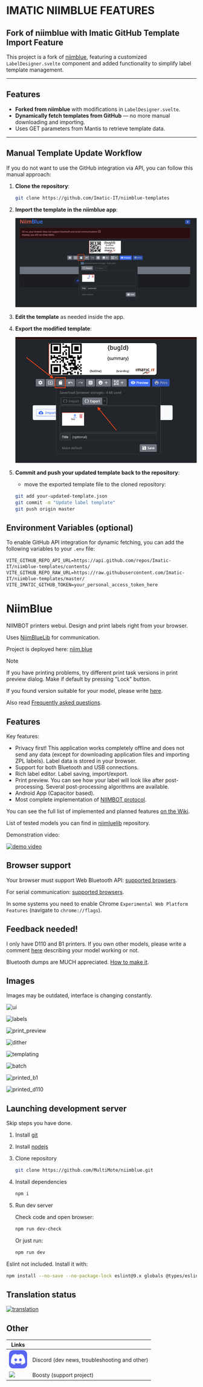# IMATIC NIIMBLUE FEATURES

## Fork of niimblue with Imatic GitHub Template Import Feature

This project is a fork of [niimblue](https://github.com/MultiMote/niimblue), featuring a customized `LabelDesigner.svelte` component and added functionality to simplify label template management.

---

## Features

- **Forked from niimblue** with modifications in `LabelDesigner.svelte`.
- **Dynamically fetch templates from GitHub** — no more manual downloading and importing.
- Uses GET parameters from Mantis to retrieve template data.


---

## Manual Template Update Workflow

If you do not want to use the GitHub integration via API, you can follow this manual approach:

1. **Clone the repository**:
   ```bash
   git clone https://github.com/Imatic-IT/niimblue-templates
   ```

2. **Import the template in the niimblue app**:

   ![Export Template](./public/importTemplate.png)


3. **Edit the template** as needed inside the app.

4. **Export the modified template**:

   ![Export Template](./public/exportTemplate.png)


5. **Commit and push your updated template back to the repository**:
    - move the exported template file to the cloned repository:
   ```bash
   git add your-updated-template.json
   git commit -m "Update label template"
   git push origin master
   ```



## Environment Variables (optional)

To enable GitHub API integration for dynamic fetching, you can add the following variables to your `.env` file:

```env
VITE_GITHUB_REPO_API_URL=https://api.github.com/repos/Imatic-IT/niimblue-templates/contents/
VITE_GITHUB_REPO_RAW_URL=https://raw.githubusercontent.com/Imatic-IT/niimblue-templates/master/
VITE_IMATIC_GITHUB_TOKEN=your_personal_access_token_here
```


# NiimBlue

NIIMBOT printers webui. Design and print labels right from your browser.

Uses [NiimBlueLib](https://github.com/MultiMote/niimbluelib) for communication.

Project is deployed here: [niim.blue](https://niim.blue)

> [!NOTE]
> If you have printing problems, try different print task versions in print preview dialog. Make if default by pressing "Lock" button.
>
> If you found version suitable for your model, please write [here](https://github.com/MultiMote/niimbluelib/issues/1).
>
> Also read [Frequently asked questions](https://github.com/MultiMote/niimblue/wiki/Frequently-asked-questions).


## Features

Key features:

* Privacy first! This application works completely offline and does not send any data (except for downloading application files and importing ZPL labels). Label data is stored in your browser.
* Support for both Bluetooth and USB connections.
* Rich label editor. Label saving, import/export.
* Print preview. You can see how your label will look like after post-processing. Several post-processing algorithms are available.
* Android App (Capacitor based).
* Most complete implementation of [NIIMBOT protocol](https://niim-docs.pages.dev/documents/NIIMBOT_printers_protocol.html).

You can see the full list of implemented and planned features [on the Wiki](https://github.com/MultiMote/niimblue/wiki#features).

List of tested models you can find in [niimluelib](https://github.com/MultiMote/niimbluelib/issues/1) repository.

Demonstration video:

[![demo video](https://img.youtube.com/vi/u8QX-5e3W_A/mqdefault.jpg)](https://www.youtube.com/watch?v=u8QX-5e3W_A)

## Browser support

Your browser must support Web Bluetooth API: [supported browsers](https://developer.mozilla.org/en-US/docs/Web/API/Web_Bluetooth_API#browser_compatibility).

For serial communication: [supported browsers](https://developer.mozilla.org/en-US/docs/Web/API/Web_Serial_API#browser_compatibility).

In some systems you need to enable Chrome `Experimental Web Platform Features` (navigate to `chrome://flags`).

## Feedback needed!

I only have D110 and B1 printers. If you own other models, please write a comment [here](https://github.com/MultiMote/niimbluelib/issues/1) describing your model working or not.

Bluetooth dumps are MUCH appreciated. [How to make it](https://github.com/MultiMote/niimblue/wiki/Making-packet-capture).

## Images

Images may be outdated, interface is changing constantly.

![ui](about/ui.png)

![labels](about/labels.png)

![print_preview](about/print_preview.png)

![dither](about/dither.png)

![templating](about/templating.png)

![batch](about/batch.png)

![printed_b1](about/printed_b1.jpg)

![printed_d110](about/printed_d110.jpg)

## Launching development server

Skip steps you have done.

1. Install [git](https://git-scm.com)

2. Install [nodejs](https://nodejs.org)

3. Clone repository

    ```bash
    git clone https://github.com/MultiMote/niimblue.git
    ```

4. Install dependencies

    ```bash
    npm i
    ```

5. Run dev server

    Check code and open browser:

    ```bash
    npm run dev-check
    ```

    Or just run:

    ```bash
    npm run dev
    ```

Eslint not included. Install it with:

```bash
npm install --no-save --no-package-lock eslint@9.x globals @types/eslint @eslint/js typescript-eslint eslint-plugin-svelte
```

## Translation status

[![translation](https://weblate.mmote.ru/widget/niimblue/web/multi-auto.svg)](https://weblate.mmote.ru/engage/niimblue/)

## Other

|  Links |    |
|--------| -- |
| [<img src="https://raw.githubusercontent.com/tandpfun/skill-icons/65dea6c4eaca7da319e552c09f4cf5a9a8dab2c8/icons/Discord.svg" width="48">](https://discord.gg/jXPAfZVd8a) | Discord (dev news, troubleshooting and other) |
| [<img src="https://github.com/user-attachments/assets/6b71007d-d4c4-41b2-be4a-64614f6ce250" width="48">](https://boosty.to/multimote) | Boosty (support project) |

